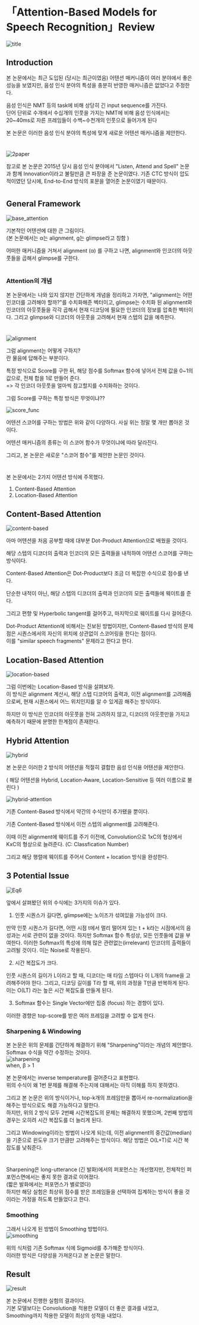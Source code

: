 # 「Attention-Based Models for Speech Recognition」Review  

![title](https://postfiles.pstatic.net/MjAyMDAyMTdfMjAw/MDAxNTgxODY4NTQ4MDYw.h3fmR1DnirrDCC-wkSrHptgHrlPX2GPQsnIhI1ulGecg.bIlam2xHjyx9Fdet1be9FvurzHMMNIfxLa2_cY2hapsg.PNG.sooftware/image.png?type=w773)  
  
## Introduction  

본 논문에서는 최근 도입된 (당시는 최근이였음) 어텐션 매커니즘이 여러 분야에서 좋은 성능을 보였지만, 음성 인식 분야의 특성을 충분히 반영한 매커니즘은 없었다고 주정한다.  
  
음성 인식은 NMT 등의 task에 비해 상당히 긴 input sequence를 가진다.  
 단어 단위로 수개에서 수십개의 인풋을 가지는 NMT에 비해 음성 인식에서는 20~40ms로 자른 프레임들이 수백~수천개의 인풋으로 들어가게 된다  
   
 본 논문은 이러한 음성 인식 분야의 특성에 맞게 새로운 어텐션 매커니즘을 제안한다.  
   #
![2paper](https://postfiles.pstatic.net/MjAyMDAyMTdfMjAz/MDAxNTgxODY5MjE1NTMx.xNh4qwldRqCtKonZGRH8c1E0yk22yEvYOHIlwAPNbzcg.nZZBOnwPrdlpsKWSqnqVqXslTHfw8noeqGN59MPh2Rwg.PNG.sooftware/image.png?type=w773)  
  
참고로 본 논문은 2015년 당시 음성 인식 분야에서 "Listen, Attend and Spell" 논문과 함께 Innovation이라고 불릴만큼 큰 파장을 준 논문이였다. 
 기존 CTC 방식이 압도적이였던 당시에, End-to-End 방식의 포문을 열어준 논문이였기 때문이다.  
   #
## General Framework
  
![base_attention](https://postfiles.pstatic.net/MjAyMDAyMTdfNiAg/MDAxNTgxODY4NTU3Nzg4.YCElS0j5R6lXK_ryX4m_jkAzjFrZPsEekbDna6LCr4Qg.RxewbBWd3eAVDFcasyCT8VafU2oDZqo_yIyh6RNosbIg.PNG.sooftware/image.png?type=w773)  
  
기본적인 어텐션에 대한 큰 그림이다.  
 (본 논문에서는 α는 alignment, g는 glimpse라고 칭함 )  
   
어떠한 매커니즘을 거쳐서 alignment (α) 를 구하고 나면, alignment와 인코더의 아웃풋들을 곱해서 glimpse를 구한다.  
#
### Attention의 개념

본 논문에서는 나와 있지 않지만 간단하게 개념을 정리하고 가자면, "alignment는 어떤 인코더를 고려해야 할까?"를 수치화해준 벡터이고, glimpse는 수치화 된 alignment와 인코더의 아웃풋들을 각각 곱해서 현재 디코딩에 필요한 인코더의 정보를 압축한 벡터이다. 그리고 glimpse와 디코더의 아웃풋을 고려해서 현재 스텝의 값을 예측한다.  
#
![alignment](https://postfiles.pstatic.net/MjAyMDAyMTdfMTIw/MDAxNTgxODY4NTY1MDcy.94IsqEbUQd9q_A2RBdgwWIzrN2ngrPqGdAJAaUVOQDog.ScXnpprsxqBELeteJFikGmXv3RoH2DcxECcDxSkoRe8g.PNG.sooftware/image.png?type=w773)  
  
그럼 alignment는 어떻게 구하지?  
란 물음에 답해주는 부분이다.  
  
특정 방식으로 Score를 구한 뒤, 해당 점수를 Softmax 함수에 넣어서 전체 값을 0~1의 값으로, 전체 합을 1로 만들어 준다.  
=> 각 인코더 아웃풋을 얼마씩 참고할지를 수치화하는 것이다.  
  
그럼 Score를 구하는 특정 방식은 무엇이냐?? 
  
![score_func](https://postfiles.pstatic.net/MjAyMDAyMTdfODUg/MDAxNTgxODY4NTY5Mzgy.Nbp_BKh56TwrUeOA9GuBNny_OwX2ZfRzbHYz-Oag4dYg.BGNBoYP9qwvFL26yr5AZhQ3RlE17GAER9pBnA7dblhEg.PNG.sooftware/image.png?type=w773)  
  
어텐션 스코어를 구하는 방법은 위와 같이 다양하다. 사실 위는 정말 몇 개만 뽑아온 것이다.  
  
어텐션 매커니즘의 종류는 이 스코어 함수가 무엇이냐에 따라 달라진다.  
  
그리고, 본 논문은 새로운 "스코어 함수"를 제안한 논문인 것이다.  
  #
본 논문에서는 2가지 어텐션 방식에 주목했다.  
  
1. Content-Based Attention  
2. Location-Based Attention  
  
## Content-Based Attention  
  
![content-based](https://postfiles.pstatic.net/MjAyMDAyMTdfNjEg/MDAxNTgxODY4NTkxNzY4.pP5KJnqRAe0qT2fp90t59QJnh7q1cRjETJhDhEdxr4Mg.wK2gs1u_poWfTkwxjPPStLauOB_jVN6Itkz6wrGQHnYg.PNG.sooftware/image.png?type=w773)


아마 어텐션을 처음 공부할 때에 대부분 Dot-Product Attention으로 배웠을 것이다.  
  
해당 스텝의 디코더의 출력과 인코더의 모든 출력들을 내적하여 어텐션 스코어를 구하는 방식이다.  
  
Content-Based Attention은 Dot-Product보다 조금 더 복잡한 수식으로 점수를 낸다.  
  
단순한 내적이 아닌, 해당 스텝의 디코더의 출력과 인코더의 모든 출력들에 웨이트를 준다.

그리고 편향 및 Hyperbolic tangent를 걸어주고, 마지막으로 웨이트를 다시 걸어준다.  
  
Dot-Product Attention에 비해서는 진보된 방법이지만, Content-Based 방식의 문제점은 시퀀스에서의 자신의 위치에 상관없이 스코어링을 한다는 점이다.  
이를 "similar speech fragments" 문제라고 한다고 한다.  
  
## Location-Based Attention 
  
![location-based](https://postfiles.pstatic.net/MjAyMDAyMTdfMTcg/MDAxNTgxODY4NjAyMzU5.csBoosFKJVgVBeHsRCD3fSHokS4MYajHh4lssnQ2bHMg.9P1RL402Y4qyMp6Vfex01uiBTWmUxgAu9zpEArFFvi8g.PNG.sooftware/image.png?type=w773)
  
 그럼 이번에는 Location-Based 방식을 살펴보자.  
 이 방식은 alignment 계산시, 해당 스텝 디코어의 출력과, 이전 alignment를 고려해줌으로써, 현재 시퀀스에서 어느 위치인지를 알 수 있게끔 해주는 방식이다.  

하지만 이 방식은 인코더의 아웃풋을 전혀 고려하지 않고, 디코더의 아웃풋만을 가지고 예측하기 때문에 분명한 한계점이 존재한다.  

## Hybrid Attention 
  
![hybrid](https://postfiles.pstatic.net/MjAyMDAyMTdfMTQz/MDAxNTgxODY4NjE1Mzc3.SoD_ilkO_r7XfC-kNb36iNq7wR78iAGl7_HBfznB0VIg.czrqHp7DSqJfOuccfHUq91HPXcdpu2MouEDDg4jWfVog.PNG.sooftware/image.png?type=w773)  
  
 본 논문은 이러한 2 방식의 어텐션을 적절히 결합한 음성 인식용 어텐션을 제안한다.  
   
( 해당 어텐션을 Hybrid, Location-Aware, Location-Sensitive 등 여러 이름으로 불린다 )  
  
![hybrid-attention](https://postfiles.pstatic.net/MjAyMDAyMTdfMjg2/MDAxNTgxODY4NjI5MzA4.IHXwfdQs3EC_YQ4mafpM0XLYbDtcPTg2eGjFDjQnTX8g.Dl63xBYsbahH4MyrwGjmbQgI57WTAbXXsAFjFgHhEJ0g.PNG.sooftware/image.png?type=w773)  
  
기존 Content-Based 방식에서 약간의 수식만이 추가됐을 뿐이다.    
   
기존 Content-Based 방식에서 이전 스텝의 alignment를 고려해준다.  
  
이때 이전 alignment에 웨이트를 주기 이전에, Convolution으로 1xC의 형상에서 KxC의 형상으로 늘려준다. (C: Classfication Number)  
  
그리고 해당 행렬에 웨이트를 주어서 Content + location 방식을 완성한다.  
  
## 3 Potential Issue  
  
![Eq6](https://postfiles.pstatic.net/MjAyMDAyMTdfMTI0/MDAxNTgxODcxNTc5MzU0.9AzhrTq5SoHmgIIrCcmYBB837p3yL8K09QVH3P6gDrkg.YWKb3qLysPBy6oGkm4MBQa1ty9u7-ktEmPgyjRbee7gg.PNG.sooftware/image.png?type=w773)  
  
앞에서 살펴봤던 위의 수식에는 3가지의 이슈가 있다.
  
1. 인풋 시퀀스가 길다면, glimpse에는 노이즈가 섞여있을 가능성이 크다.  
  
만약 인풋 시퀀스가 길다면, 어떤 시점 t에서 멀리 떨어져 있는 t + k라는 시점에서의 음성과는 서로 관련이 없을 것이다. 하지만 Softmax 함수 특성상, 모든 인풋들에 값을 부여한다. 이러한 Softmax의 특성에 의해 많은 관련없는(irrelevant) 인코더의 출력들이 고려될 것이다. 이는 Noise로 작용된다. 
  
2. 시간 복잡도가 크다.  

인풋 시퀀스의 길이가 L이라고 할 때, 디코더는 매 타임 스텝마다 이 L개의 frame을 고려해주어야 한다. 그리고, 디코딩 길이를 T라 할 때, 위의 과정을 T만큼 반복하게 된다.  이는 O(LT) 라는 높은 시간 복잡도를 만들게 된다.  
  
3. Softmax 함수는 Single Vector에만 집중 (focus) 하는 경향이 있다.  
  
이러한 경향은 top-score를 받은 여러 프레임을 고려할 수 없게 한다.  
  
### **Sharpening** & **Windowing**
   
본 논문은 위의 문제를 간단하게 해결하기 위해 "Sharpening"이라는 개념의 제안했다. Softmax 수식을 약간 수정하는 것이다.  
![sharpening](https://postfiles.pstatic.net/MjAyMDAyMTdfMjMz/MDAxNTgxODcyNDMyNjU0.drdyx8zV1DOSV-6rezOYqgDQmcFpiqe4U04da8kcvWcg.w_vqXCxu1nd-uCZ-VW395v4AX76Z5hNuK1HYh15c8iMg.PNG.sooftware/image.png?type=w773)  
when, β > 1  
  
본 논문에서는 inverse temperature를 걸어준다고 표현했다.  
위의 수식이 왜 1번 문제를 해결해 주는지에 대해서는 아직 이해를 하지 못하였다.  
  
그리고 본 논문은 위의 방식이거나, top-k개의 프레임만을 뽑아서 re-normalization을 해주는 방식으로도 해결 가능하다고 말한다.  
하지만, 위의 2 방식 모두 2번째 시간복잡도의 문제는 해결하지 못했으며, 2번째 방법의 경우는 오히려 시간 복잡도를 더 늘리게 된다.  
  
그리고 Windowing이라는 방법이 나오게 되는데, 이전 alignment의 중간값(median)을 기준으로 윈도우 크기 만큼만 고려해주는 방식이다. 해당 방법은 O(L+T)로 시간 복잡도를 낮춰준다.  
  #
Sharpening은 long-utterance (긴 발화)에서의 퍼포먼스는 개선했지만, 전체적인 퍼포먼스면에서는 좋지 못한 결과로 이어졌다.   
(짧은 발화에서는 퍼포먼스가 별로였다)  
 하지만 해당 실험은 최상위 점수를 받은 프레임들을 선택하여 집계하는 방식이 좋을 것이라는 가정을 하도록 만들었다고 한다.

  
### **Smoothing**
  
그래서 나오게 된 방법이 Smoothing 방법이다.  
![smoothing](https://postfiles.pstatic.net/MjAyMDAyMTdfNjIg/MDAxNTgxODY4NjM0ODMz.jYTFOEd93R5-IagaKWOyTg3i07Pk7Rwdl1LxsbZAPS8g.r7A0IGeNFdXeSUUl9EB_QWM6EOzb_6N1eHuDGz8_JrIg.PNG.sooftware/image.png?type=w773)  
  
위의 식처럼 기존 Softmax 식에 Sigmoid를 추가해준 방식이다.  
이러한 방식은 다양성을 가져온다고 본 논문은 말한다.  
  
## Result
  
![result](https://postfiles.pstatic.net/MjAyMDAyMTdfMjkw/MDAxNTgxODY4NjcwNDM4.hknmkkv3qrF8llD9vB2AUALkhuYkUHcuNewXoHv-R-gg.vPQyt_knw2_429fP4jUbdUFU4aMsyexsNCQ7iJi4xb0g.PNG.sooftware/image.png?type=w773)  
   
본 논문에서 진행한 실험의 결과이다.  
기본 모델보다는 Convolution을 적용한 모델이 더 좋은 결과를 내었고,  
Smoothing까지 적용한 모델이 최상의 성적을 내었다.